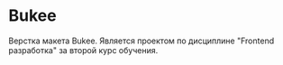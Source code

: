 # Bukee
Верстка макета Bukee. Является проектом по дисциплине "Frontend разработка" за второй курс обучения.
